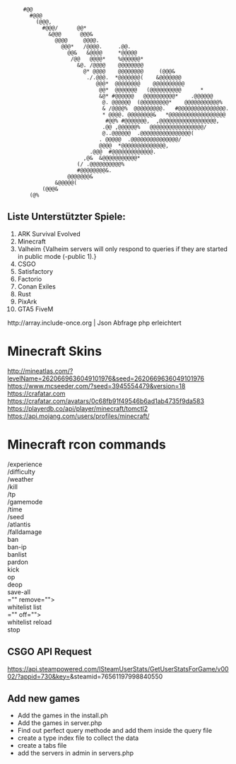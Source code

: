        
         #@@
           #@@@
             (@@@,
               #@@@/      @@*
                 &@@@      @@@&
                   @@@@     @@@@.
                     @@@*   /@@@@.     .@@.
                       @@&   &@@@@     *@@@@@
                        /@@   @@@@*    %@@@@@@*
                          &@. /@@@@    @@@@@@@@
                            @* @@@@    @@@@@@@@     (@@@&
                             ./.@@@.  *@@@@@@@(    &@@@@@@@
                                @@@*  @@@@@@@@    @@@@@@@@@@
                                 @@*  @@@@@@@   (@@@@@@@@@@      *
                                 &@* #@@@@@@   @@@@@@@@@@*    .@@@@@@
                                  @. @@@@@@  (@@@@@@@@@*    @@@@@@@@@@@%
                                  & /@@@@%  @@@@@@@@@.   #@@@@@@@@@@@@@@@.
                                  * @@@@. @@@@@@@@&   *@@@@@@@@@@@@@@@@@@
                                   #@@% #@@@@@@@,  ,@@@@@@@@@@@@@@@@@@,
                                  .@@ ,@@@@@@%   @@@@@@@@@@@@@@@@@/
                                  @..@@@@@@  .@@@@@@@@@@@@@@@@(
                                 . @@@@@  .@@@@@@@@@@@@@@@/
                                 @@@@  *@@@@@@@@@@@@@@,
                              .@@@  #@@@@@@@@@@@@@.
                            ,@&  &@@@@@@@@@@@*
                          (/ .@@@@@@@@@@%
                          #@@@@@@@@&.
                       @@@@@@@&
                   &@@@@@(
               (@@@&
           (@%



## Liste Unterstützter Spiele:
<ol>
  <li>ARK Survival Evolved</li>
  <li>Minecraft</li>
  <li>Valheim {Valheim servers will only respond to queries if they are started in public mode (-public 1).}</li>
  <li>CSGO</li>
  <li>Satisfactory</li>
  <li>Factorio</li>
  <li>Conan Exiles</li>
  <li>Rust</li>
  <li>PixArk</li>
  <li>GTA5 FiveM</li>
</ol>
http://array.include-once.org      |   Json Abfrage php erleichtert




# Minecraft Skins

http://mineatlas.com/?levelName=2620669636049101976&seed=2620669636049101976 <br>
https://www.mcseeder.com/?seed=3945554479&version=18 <br>
https://crafatar.com<br>
https://crafatar.com/avatars/0c68fb91f49546b6ad1ab4735f9da583<br>
https://playerdb.co/api/player/minecraft/tomctl2<br>
https://api.mojang.com/users/profiles/minecraft/<username> <br>

# Minecraft rcon commands
/experience<br>
/difficulty<br>
/weather<br>
/kill<br>
/tp<br>
/gamemode<br>
/time<br>
/seed<br>
/atlantis<br>
/falldamage<br>
ban<br>
ban-ip<br>
banlist<br>
pardon<br>
kick<br>
op<br>
deop<br>
save-all<br>
="" remove=""> <playername> <br>
whitelist list<br>
="" off=""><br>
whitelist reload<br>
stop<br>

## CSGO API Request
https://api.steampowered.com/ISteamUserStats/GetUserStatsForGame/v0002/?appid=730&key=<Steam Web API Key>&steamid=76561197998840550
## Add new games

- Add the games in the install.ph
- Add the games in server.php
- Find out perfect query methode and add them inside the query file
- create a type index file to collect the data
- create a tabs file
- add the servers in admin in servers.php

